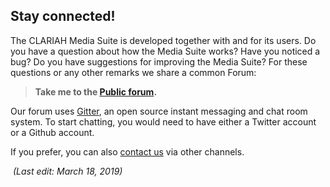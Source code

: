 Stay connected!
---

The CLARIAH Media Suite is developed together with and for its users. Do you have a question about how the Media Suite works? Have you noticed a bug? Do you have suggestions for improving the Media Suite? For these questions or any other remarks we share a common Forum:

> **Take me to the [Public forum](https://gitter.im/CLARIAH-media-studies/Lobby).**

Our forum uses [Gitter](https://en.wikipedia.org/wiki/Gitter), an open source instant messaging and chat room system. To start chatting, you would need to have either a Twitter account or a Github account. 

If you prefer, you can also [contact us](http://mediasuite.clariah.nl/contact) via other channels.



​															   *(Last edit: March 18, 2019)*